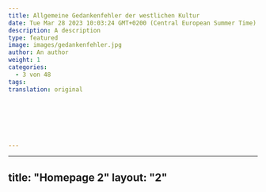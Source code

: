 ```yaml
---
title: Allgemeine Gedankenfehler der westlichen Kultur
date: Tue Mar 28 2023 10:03:24 GMT+0200 (Central European Summer Time)
description: A description
type: featured
image: images/gedankenfehler.jpg
author: An author
weight: 1
categories:
  - 3 von 48
tags:
translation: original







---
```

---
title: "Homepage 2"
layout: "2"
---